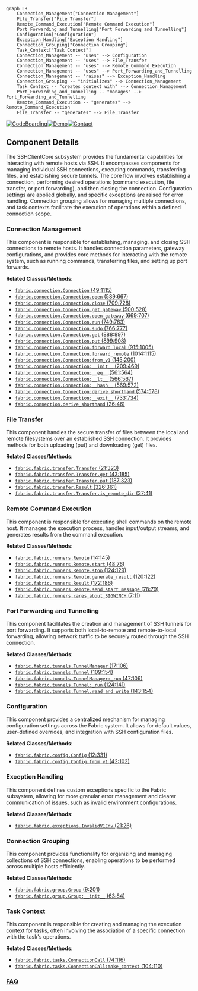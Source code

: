 ```mermaid
graph LR
    Connection_Management["Connection Management"]
    File_Transfer["File Transfer"]
    Remote_Command_Execution["Remote Command Execution"]
    Port_Forwarding_and_Tunnelling["Port Forwarding and Tunnelling"]
    Configuration["Configuration"]
    Exception_Handling["Exception Handling"]
    Connection_Grouping["Connection Grouping"]
    Task_Context["Task Context"]
    Connection_Management -- "uses" --> Configuration
    Connection_Management -- "uses" --> File_Transfer
    Connection_Management -- "uses" --> Remote_Command_Execution
    Connection_Management -- "uses" --> Port_Forwarding_and_Tunnelling
    Connection_Management -- "raises" --> Exception_Handling
    Connection_Grouping -- "initializes" --> Connection_Management
    Task_Context -- "creates context with" --> Connection_Management
    Port_Forwarding_and_Tunnelling -- "manages" --> Port_Forwarding_and_Tunnelling
    Remote_Command_Execution -- "generates" --> Remote_Command_Execution
    File_Transfer -- "generates" --> File_Transfer
```
[![CodeBoarding](https://img.shields.io/badge/Generated%20by-CodeBoarding-9cf?style=flat-square)](https://github.com/CodeBoarding/CodeBoarding)[![Demo](https://img.shields.io/badge/Try%20our-Demo-blue?style=flat-square)](https://www.codeboarding.org/demo)[![Contact](https://img.shields.io/badge/Contact%20us%20-%20contact@codeboarding.org-lightgrey?style=flat-square)](mailto:contact@codeboarding.org)

## Component Details

The SSHClientCore subsystem provides the fundamental capabilities for interacting with remote hosts via SSH. It encompasses components for managing individual SSH connections, executing commands, transferring files, and establishing secure tunnels. The core flow involves establishing a connection, performing desired operations (command execution, file transfer, or port forwarding), and then closing the connection. Configuration settings are applied globally, and specific exceptions are raised for error handling. Connection grouping allows for managing multiple connections, and task contexts facilitate the execution of operations within a defined connection scope.

### Connection Management
This component is responsible for establishing, managing, and closing SSH connections to remote hosts. It handles connection parameters, gateway configurations, and provides core methods for interacting with the remote system, such as running commands, transferring files, and setting up port forwards.


**Related Classes/Methods**:

- <a href="https://github.com/fabric/fabric/blob/master/fabric/connection.py#L49-L1115" target="_blank" rel="noopener noreferrer">`fabric.connection.Connection` (49:1115)</a>
- <a href="https://github.com/fabric/fabric/blob/master/fabric/connection.py#L589-L667" target="_blank" rel="noopener noreferrer">`fabric.connection.Connection.open` (589:667)</a>
- <a href="https://github.com/fabric/fabric/blob/master/fabric/connection.py#L709-L728" target="_blank" rel="noopener noreferrer">`fabric.connection.Connection.close` (709:728)</a>
- <a href="https://github.com/fabric/fabric/blob/master/fabric/connection.py#L500-L528" target="_blank" rel="noopener noreferrer">`fabric.connection.Connection.get_gateway` (500:528)</a>
- <a href="https://github.com/fabric/fabric/blob/master/fabric/connection.py#L669-L707" target="_blank" rel="noopener noreferrer">`fabric.connection.Connection.open_gateway` (669:707)</a>
- <a href="https://github.com/fabric/fabric/blob/master/fabric/connection.py#L749-L763" target="_blank" rel="noopener noreferrer">`fabric.connection.Connection.run` (749:763)</a>
- <a href="https://github.com/fabric/fabric/blob/master/fabric/connection.py#L766-L777" target="_blank" rel="noopener noreferrer">`fabric.connection.Connection.sudo` (766:777)</a>
- <a href="https://github.com/fabric/fabric/blob/master/fabric/connection.py#L888-L897" target="_blank" rel="noopener noreferrer">`fabric.connection.Connection.get` (888:897)</a>
- <a href="https://github.com/fabric/fabric/blob/master/fabric/connection.py#L899-L908" target="_blank" rel="noopener noreferrer">`fabric.connection.Connection.put` (899:908)</a>
- <a href="https://github.com/fabric/fabric/blob/master/fabric/connection.py#L915-L1005" target="_blank" rel="noopener noreferrer">`fabric.connection.Connection.forward_local` (915:1005)</a>
- <a href="https://github.com/fabric/fabric/blob/master/fabric/connection.py#L1014-L1115" target="_blank" rel="noopener noreferrer">`fabric.connection.Connection.forward_remote` (1014:1115)</a>
- <a href="https://github.com/fabric/fabric/blob/master/fabric/connection.py#L145-L200" target="_blank" rel="noopener noreferrer">`fabric.connection.Connection:from_v1` (145:200)</a>
- <a href="https://github.com/fabric/fabric/blob/master/fabric/connection.py#L209-L469" target="_blank" rel="noopener noreferrer">`fabric.connection.Connection:__init__` (209:469)</a>
- <a href="https://github.com/fabric/fabric/blob/master/fabric/connection.py#L561-L564" target="_blank" rel="noopener noreferrer">`fabric.connection.Connection:__eq__` (561:564)</a>
- <a href="https://github.com/fabric/fabric/blob/master/fabric/connection.py#L566-L567" target="_blank" rel="noopener noreferrer">`fabric.connection.Connection:__lt__` (566:567)</a>
- <a href="https://github.com/fabric/fabric/blob/master/fabric/connection.py#L569-L572" target="_blank" rel="noopener noreferrer">`fabric.connection.Connection:__hash__` (569:572)</a>
- <a href="https://github.com/fabric/fabric/blob/master/fabric/connection.py#L574-L578" target="_blank" rel="noopener noreferrer">`fabric.connection.Connection:derive_shorthand` (574:578)</a>
- <a href="https://github.com/fabric/fabric/blob/master/fabric/connection.py#L733-L734" target="_blank" rel="noopener noreferrer">`fabric.connection.Connection:__exit__` (733:734)</a>
- <a href="https://github.com/fabric/fabric/blob/master/fabric/connection.py#L26-L46" target="_blank" rel="noopener noreferrer">`fabric.connection.derive_shorthand` (26:46)</a>


### File Transfer
This component handles the secure transfer of files between the local and remote filesystems over an established SSH connection. It provides methods for both uploading (put) and downloading (get) files.


**Related Classes/Methods**:

- <a href="https://github.com/fabric/fabric/blob/master/fabric/transfer.py#L21-L323" target="_blank" rel="noopener noreferrer">`fabric.fabric.transfer.Transfer` (21:323)</a>
- <a href="https://github.com/fabric/fabric/blob/master/fabric/transfer.py#L43-L185" target="_blank" rel="noopener noreferrer">`fabric.fabric.transfer.Transfer.get` (43:185)</a>
- <a href="https://github.com/fabric/fabric/blob/master/fabric/transfer.py#L187-L323" target="_blank" rel="noopener noreferrer">`fabric.fabric.transfer.Transfer.put` (187:323)</a>
- <a href="https://github.com/fabric/fabric/blob/master/fabric/transfer.py#L326-L361" target="_blank" rel="noopener noreferrer">`fabric.fabric.transfer.Result` (326:361)</a>
- <a href="https://github.com/fabric/fabric/blob/master/fabric/transfer.py#L37-L41" target="_blank" rel="noopener noreferrer">`fabric.fabric.transfer.Transfer.is_remote_dir` (37:41)</a>


### Remote Command Execution
This component is responsible for executing shell commands on the remote host. It manages the execution process, handles input/output streams, and generates results from the command execution.


**Related Classes/Methods**:

- <a href="https://github.com/fabric/fabric/blob/master/fabric/runners.py#L14-L145" target="_blank" rel="noopener noreferrer">`fabric.fabric.runners.Remote` (14:145)</a>
- <a href="https://github.com/fabric/fabric/blob/master/fabric/runners.py#L48-L76" target="_blank" rel="noopener noreferrer">`fabric.fabric.runners.Remote.start` (48:76)</a>
- <a href="https://github.com/fabric/fabric/blob/master/fabric/runners.py#L124-L129" target="_blank" rel="noopener noreferrer">`fabric.fabric.runners.Remote.stop` (124:129)</a>
- <a href="https://github.com/fabric/fabric/blob/master/fabric/runners.py#L120-L122" target="_blank" rel="noopener noreferrer">`fabric.fabric.runners.Remote.generate_result` (120:122)</a>
- <a href="https://github.com/fabric/fabric/blob/master/fabric/runners.py#L172-L186" target="_blank" rel="noopener noreferrer">`fabric.fabric.runners.Result` (172:186)</a>
- <a href="https://github.com/fabric/fabric/blob/master/fabric/runners.py#L78-L79" target="_blank" rel="noopener noreferrer">`fabric.fabric.runners.Remote.send_start_message` (78:79)</a>
- <a href="https://github.com/fabric/fabric/blob/master/fabric/runners.py#L7-L11" target="_blank" rel="noopener noreferrer">`fabric.fabric.runners.cares_about_SIGWINCH` (7:11)</a>


### Port Forwarding and Tunnelling
This component facilitates the creation and management of SSH tunnels for port forwarding. It supports both local-to-remote and remote-to-local forwarding, allowing network traffic to be securely routed through the SSH connection.


**Related Classes/Methods**:

- <a href="https://github.com/fabric/fabric/blob/master/fabric/tunnels.py#L17-L106" target="_blank" rel="noopener noreferrer">`fabric.fabric.tunnels.TunnelManager` (17:106)</a>
- <a href="https://github.com/fabric/fabric/blob/master/fabric/tunnels.py#L109-L154" target="_blank" rel="noopener noreferrer">`fabric.fabric.tunnels.Tunnel` (109:154)</a>
- <a href="https://github.com/fabric/fabric/blob/master/fabric/tunnels.py#L47-L106" target="_blank" rel="noopener noreferrer">`fabric.fabric.tunnels.TunnelManager:_run` (47:106)</a>
- <a href="https://github.com/fabric/fabric/blob/master/fabric/tunnels.py#L124-L141" target="_blank" rel="noopener noreferrer">`fabric.fabric.tunnels.Tunnel:_run` (124:141)</a>
- <a href="https://github.com/fabric/fabric/blob/master/fabric/tunnels.py#L143-L154" target="_blank" rel="noopener noreferrer">`fabric.fabric.tunnels.Tunnel.read_and_write` (143:154)</a>


### Configuration
This component provides a centralized mechanism for managing configuration settings across the Fabric system. It allows for default values, user-defined overrides, and integration with SSH configuration files.


**Related Classes/Methods**:

- <a href="https://github.com/fabric/fabric/blob/master/fabric/config.py#L12-L331" target="_blank" rel="noopener noreferrer">`fabric.fabric.config.Config` (12:331)</a>
- <a href="https://github.com/fabric/fabric/blob/master/fabric/config.py#L42-L102" target="_blank" rel="noopener noreferrer">`fabric.fabric.config.Config.from_v1` (42:102)</a>


### Exception Handling
This component defines custom exceptions specific to the Fabric subsystem, allowing for more granular error management and clearer communication of issues, such as invalid environment configurations.


**Related Classes/Methods**:

- <a href="https://github.com/fabric/fabric/blob/master/fabric/exceptions.py#L21-L26" target="_blank" rel="noopener noreferrer">`fabric.fabric.exceptions.InvalidV1Env` (21:26)</a>


### Connection Grouping
This component provides functionality for organizing and managing collections of SSH connections, enabling operations to be performed across multiple hosts efficiently.


**Related Classes/Methods**:

- <a href="https://github.com/fabric/fabric/blob/master/fabric/group.py#L9-L201" target="_blank" rel="noopener noreferrer">`fabric.fabric.group.Group` (9:201)</a>
- <a href="https://github.com/fabric/fabric/blob/master/fabric/group.py#L63-L84" target="_blank" rel="noopener noreferrer">`fabric.fabric.group.Group:__init__` (63:84)</a>


### Task Context
This component is responsible for creating and managing the execution context for tasks, often involving the association of a specific connection with the task's operations.


**Related Classes/Methods**:

- <a href="https://github.com/fabric/fabric/blob/master/fabric/tasks.py#L74-L116" target="_blank" rel="noopener noreferrer">`fabric.fabric.tasks.ConnectionCall` (74:116)</a>
- <a href="https://github.com/fabric/fabric/blob/master/fabric/tasks.py#L104-L110" target="_blank" rel="noopener noreferrer">`fabric.fabric.tasks.ConnectionCall:make_context` (104:110)</a>




### [FAQ](https://github.com/CodeBoarding/GeneratedOnBoardings/tree/main?tab=readme-ov-file#faq)